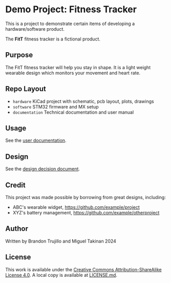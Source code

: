 # Demo Project: Fitness Tracker

This is a project to demonstrate certain items of developing a hardware/software product.

The **FitT** fitness tracker is a fictional product.

## Purpose

The FitT fitness tracker will help you stay in shape. It is a light weight wearable design which monitors your movement and heart rate.

## Repo Layout

- `hardware` KiCad project with schematic, pcb layout, plots, drawings
- `software` STM32 firmware and MX setup
- `documentation` Technical documentation and user manual

## Usage

See the [user documentation](documentation/UserDocumentation.md).

## Design

See the [design decision document](documentation/DesignDecisions.md).

## Credit

This project was made possible by borrowing from great designs, including:

- ABC's wearable widget, https://github.com/example/project
- XYZ's battery management, https://github.com/example/otherproject

## Author

Written by Brandon Trujillo and Miguel Takinan 2024

## License

This work is available under the [Creative Commons Attribution-ShareAlike License 4.0](https://en.wikipedia.org/wiki/Wikipedia:Text_of_the_Creative_Commons_Attribution-ShareAlike_4.0_International_License). A local copy is available at [LICENSE.md](LICENSE.md).
